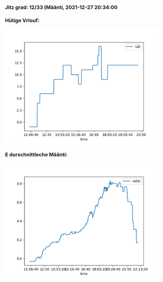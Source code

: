 ### Jitz grad: 12/33 (Määnti, 2021-12-27 20:34:00

### Hütige Vrlouf:
![Graph](Today.png)

### E durschnittleche Määnti:
![Graph](Määnti.png)